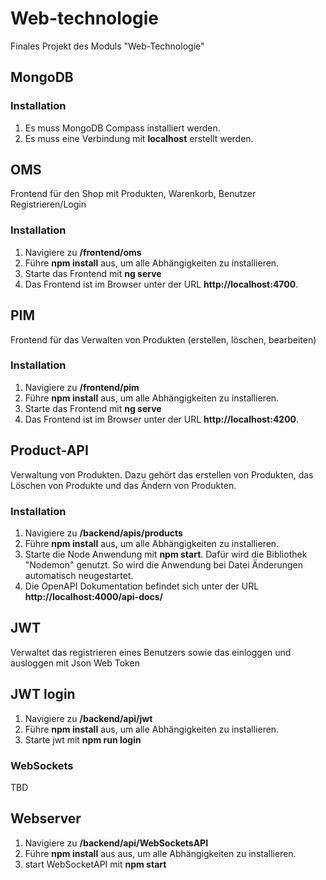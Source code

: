 # Web-technologie
Finales Projekt des Moduls "Web-Technologie"

## MongoDB

### Installation
1. Es muss MongoDB Compass installiert werden.
2. Es muss eine Verbindung mit **localhost** erstellt werden.

## OMS
Frontend für den Shop mit Produkten, Warenkorb, Benutzer Registrieren/Login

### Installation
1. Navigiere zu **/frontend/oms**
2. Führe **npm install** aus, um alle Abhängigkeiten zu installieren.
3. Starte das Frontend mit **ng serve**
4. Das Frontend ist im Browser unter der URL **http://localhost:4700**.

## PIM
Frontend für das Verwalten von Produkten (erstellen, löschen, bearbeiten)

### Installation
1. Navigiere zu **/frontend/pim**
2. Führe **npm install** aus, um alle Abhängigkeiten zu installieren.
3. Starte das Frontend mit **ng serve**
4. Das Frontend ist im Browser unter der URL **http://localhost:4200**.

## Product-API
Verwaltung von Produkten. Dazu gehört das erstellen von Produkten, das Löschen von Produkte und das Ändern von Produkten.

### Installation
1. Navigiere zu **/backend/apis/products**
2. Führe **npm install** aus, um alle Abhängigkeiten zu installieren.
3. Starte die Node Anwendung mit **npm start**. Dafür wird die Bibliothek "Nodemon" genutzt. So wird die Anwendung bei Datei Änderungen automatisch neugestartet.
4. Die OpenAPI Dokumentation befindet sich unter der URL **http://localhost:4000/api-docs/**

## JWT
Verwaltet das registrieren eines Benutzers sowie das einloggen und ausloggen mit Json Web Token

## JWT login
1. Navigiere zu **/backend/api/jwt**
2. Führe **npm install** aus, um alle Abhängigkeiten zu installieren.
3. Starte jwt mit **npm run login**

### WebSockets
TBD

## Webserver
1. Navigiere zu **/backend/api/WebSocketsAPI**
2. Führe **npm install** aus aus, um alle Abhängigkeiten zu installieren.
3. start WebSocketAPI mit **npm start**